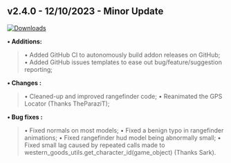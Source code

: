 ## **v2.4.0 - 12/10/2023 - Minor Update**

[![Downloads](https://img.shields.io/github/downloads/nltp-ashes/Western-Goods/v2.4.0/total?label=Downloads)]()

**• Additions:**
> • Added GitHub CI to autonomously build addon releases on GitHub;
> • Added GitHub issues templates to ease out bug/feature/suggestion reporting;

**• Changes :**
> • Cleaned-up and improved rangefinder code;
> • Reanimated the GPS Locator (Thanks TheParaziT);

**• Bug fixes :**
> • Fixed normals on most models;
> • Fixed a benign typo in rangefinder animations;
> • Fixed rangefinder hud model being abnormally small;
> • Fixed small lag caused by repeated calls made to western_goods_utils.get_character_id(game_object) (Thanks Sark).